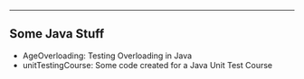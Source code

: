 ----------------------------------------------------------------------
Some Java Stuff
----------------------------------------------------------------------

* AgeOverloading: Testing Overloading in Java
* unitTestingCourse: Some code created for a Java Unit Test Course
